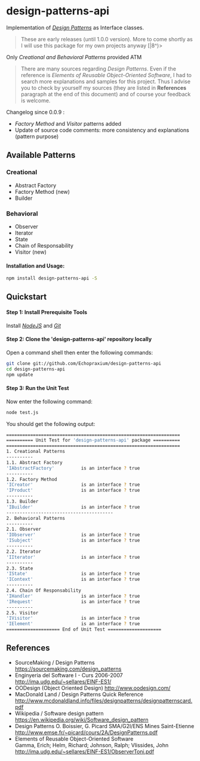 # design-patterns-api

Implementation of [_Design Patterns_](https://en.wikipedia.org/wiki/Software_design_pattern) as Interface classes.
>These are early releases (until 1.0.0 version). More to come shortly as I will use this package for my own projects anyway [|8^)>  

Only _Creational and Behavioral Patterns_ provided ATM

>There are many sources regarding _Design Patterns_. Even if the reference is _Elements of Reusable Object-Oriented Software_, I had to search more explanations and samples for this project. Thus I advise you to check by yourself my sources (they are listed in **References** paragraph at the end of this document) and of course your feedback is welcome.
  
Changelog since 0.0.9 :
* _Factory Method_ and _Visitor_ patterns added
* Update of source code comments: more consistency and explanations (pattern purpose)

## Available Patterns

### Creational
* Abstract Factory
* Factory Method (new)
* Builder
 
### Behavioral
* Observer
* Iterator
* State
* Chain of Responsability
* Visitor (new)

#### Installation and Usage:
```bash
npm install design-patterns-api -S
```

## Quickstart
#### Step 1: Install Prerequisite Tools
Install [_NodeJS_](https://nodejs.org/en/) and [_Git_](https://git-scm.com/)

#### Step 2: Clone the 'design-patterns-api' repository locally
Open a command shell then enter the following commands:
```bash
git clone git://github.com/Echopraxium/design-patterns-api
cd design-patterns-api
npm update
```

#### Step 3: Run the Unit Test
Now enter the following command:
```bash
node test.js
```

You should get the following output:
```bash
=================================================================
========== Unit Test for 'design-patterns-api' package ==========
=================================================================
1. Creational Patterns
----------
1.1. Abstract Factory
'IAbstractFactory'          is an interface ? true
----------
1.2. Factory Method
'ICreator'                  is an interface ? true
'IProduct'                  is an interface ? true
----------
1.3. Builder
'IBuilder'                  is an interface ? true
----------------------------------------
2. Behavioral Patterns
----------
2.1. Observer
'IObserver'                 is an interface ? true
'ISubject'                  is an interface ? true
----------
2.2. Iterator
'IIterator'                 is an interface ? true
----------
2.3. State
'IState'                    is an interface ? true
'IContext'                  is an interface ? true
----------
2.4. Chain Of Responsability
'IHandler'                  is an interface ? true
'IRequest'                  is an interface ? true
----------
2.5. Visitor
'IVisitor'                  is an interface ? true
'IElement'                  is an interface ? true
==================== End of Unit Test ====================
```

## References
* SourceMaking / Design Patterns
  https://sourcemaking.com/design_patterns
* Enginyeria del Software I - Curs 2006-2007
  http://ima.udg.edu/~sellares/EINF-ES1/
* OODesign (Object Oriented Design)
  http://www.oodesign.com/
* MacDonald Land / Design Patterns Quick Reference
  http://www.mcdonaldland.info/files/designpatterns/designpatternscard.pdf
* Wikipedia / Software design pattern  
  https://en.wikipedia.org/wiki/Software_design_pattern
* Design Patterns
  O. Boissier, G. Picard SMA/G2I/ENS Mines Saint-Etienne
  http://www.emse.fr/~picard/cours/2A/DesignPatterns.pdf
* Elements of Reusable Object-Oriented Software  
  Gamma, Erich; Helm, Richard; Johnson, Ralph; Vlissides, John
  http://ima.udg.edu/~sellares/EINF-ES1/ObserverToni.pdf